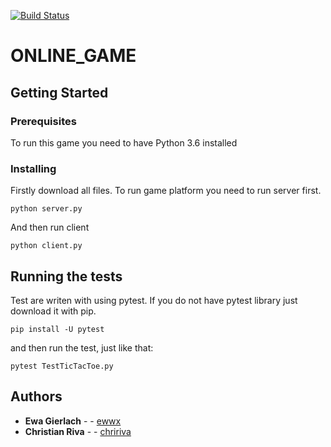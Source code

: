 [![Build Status](https://travis-ci.com/ewwx/ONLINE_GAME.svg?branch=master)](https://travis-ci.com/ewwx/ONLINE_GAME)
# ONLINE_GAME

## Getting Started


### Prerequisites
To run this game you need to have Python 3.6 installed

### Installing

Firstly download all files. To run game platform you need to run server first.

```
python server.py
```

And then run client

```
python client.py
```

## Running the tests

Test are writen with using pytest. If you do not have pytest library just download it with pip.

```
pip install -U pytest
```
and then run the test, just like that:

```
pytest TestTicTacToe.py
```

## Authors

* **Ewa Gierlach** - - [ewwx](https://github.com/ewwx)
* **Christian Riva** - - [chririva](https://github.com/chririva)



